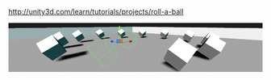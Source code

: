 <http://unity3d.com/learn/tutorials/projects/roll-a-ball>

![](resources/ABCD43FA-B9A5-4C05-940D-4D053CEB7146.jpg)